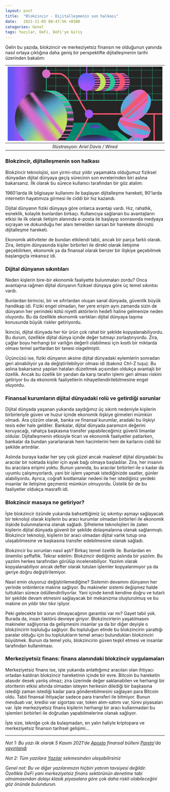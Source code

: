 ```yaml
---
layout: post
title:  "Blokzincir - Dijitalleşmenin son halkası"
date:   2021-11-05 08:47:56 +0300
categories: Genel
tags: Yazılar, DeFi, DeFi'ye Giriş
---
```


Gelin bu yazıda, blokzincir ve merkeziyetsiz finansın ne olduğunun yanında nasıl ortaya çıktığına daha geniş bir perspektifte dijitalleşmenin tarihi üzerinden bakalım: 


| ![security](/assets/aposto-wired-photo.jpg)|
|:--:| 
| *İllüstrasyon: Ariel Davis / Wired*|

### Blokzincir, dijitalleşmenin son halkası

Blokzincir teknolojisi, son yirmi-otuz yıldır yaşamakta olduğumuz fiziksel dünyadan dijital dünyaya geçiş sürecinin son evrelerinden biri aslına bakarsanız. İlk olarak bu sürece kullanıcı tarafından bir göz atalım:

1960'larda ilk bilgisayar kullanımı ile başlayan dijitalleşme hareketi, 90'larda internetin hayatımıza girmesi ile ciddi bir hız kazandı. 

Dijital dünyanın fiziki dünyaya göre onlarca avantajı vardı. Hız, rahatlık, esneklik, kolaylık bunlardan birkaçı. Kullanıcıya sağlanan bu avantajların etkisi ile ilk olarak iletişim alanında e-posta ile başlayıp sonrasında medyaya sıçrayan ve dokunduğu her alanı temelden sarsan bir harekete dönüştü dijitalleşme hareketi. 

Ekonomik aktiviteler de bundan etkilendi tabii, ancak bir parça farklı olarak. Zira, iletişim dünyasında kişiler birbirleri ile direkt olarak iletişime geçebilirken, ekonomik ya da finansal olarak benzer bir ilişkiye geçebilmek başlangıçta imkansız idi.

### Dijital dünyanın sıkıntıları

Neden kişlerin bire-bir ekonomik faaliyette bulunmaları zordu?  Onca avantajına rağmen dijital dünyanın fiziksel dünyaya göre üç temel sıkıntısı vardı.  

Bunlardan birincisi, bir ve sıfırlardan oluşan sanal dünyada, güvenlik büyük handikap idi. Fiziki engel olmadan, her yere erişim aynı zamanda sizin de dünyanın her yerindeki kötü niyetli aktörlerin hedefi haline gelmenize neden oluyordu. Bu da özellikle ekonomik varlıkları dijital dünyaya taşıma konusunda büyük riskler getiriyordu.

İkincisi, dijital dünyada her tür ürün çok rahat bir şekilde kopyalanabiliyordu. Bu durum, özellikle dijital dünya içinde değer tutmayı zorlaştırıyordu. Zira, çağlar boyu herhangi bir varlığın değerli olabilmesi için kısıtlı bir miktarda olması temel şartlardan bir tanesi olagelmiştir. 

Üçüncüsü ise, fiziki dünyanın aksine dijital dünyadaki eylemlerin sonradan geri alınabiliyor ya da değiştirilebiliyor olması idi (bakınız Ctrl-Z tuşu). Bu aslına bakarsanız yapılan hataları düzeltmek açısından oldukça avantajlı bir özellik. Ancak bu özellik  bir yandan da karşı tarafın işlemi geri alması riskini getiriyor bu da ekonomik faaliyetlerin nihayetlendirilebilmesine engel oluyordu.

### Finansal kurumların dijital dünyadaki rolü ve getirdiği sorunlar

Dijital dünyada yaşanan yukarıda saydığımız üç sıkıntı nedeniyle kişilerin birbirleriyle güven ve huzur içinde ekonomik ilişkiye girmeleri mümkün olmadı. Ara çözüm olarak, banka ve finansal kurumlar, aradaki bu ilişkiyi tesis eder hale geldiler. Bankalar, dijital dünyada paramızın değerini koruyacağı, rahatça başkasına transfer yapabileceğimiz güvenli limanlar oldular.  Dijitalleşmenin etkisiyle ticari ve ekonomik faaliyetler patlarken, bankalar da bundan yararlanarak hem hacimlerini hem de karlarını ciddi bir şekilde artırdılar. 

Aslında buraya kadar her şey çok güzel ancak maalesef dijital dünyadaki bu aracılar bir noktada kişiler için ayak bağı olmaya başladılar. Zira, her insanın bu aracılara erişimi yoktu. Bunun yanında, bu aracılar birbirleri ile o kadar da uyumlu çalışmıyorlardı, yani bir işlem yapmak istediğinizde saatler, günler alabiliyordu. Ayrıca, coğrafi kısıtlamalar nedeni ile her istediğiniz yerdeki insanlar ile iletişime geçmeniz mümkün olmuyordu. Üstelik bir de bu faaliyetler oldukça masraflı idi. 

### Blokzincir masaya ne getiriyor?

İşte blokzincir özünde yukarıda bahsettiğimiz üç sıkıntıyı aşmayı sağlayacak bir teknoloji olarak kişilerin bu aracı kurumlar olmadan birbirleri ile ekonomik ilişkide bulunmalarına olanak sağladı. Şifreleme teknolojileri ile zaten kişilerin dijital dünyada güvenli bir şekilde dolaşmalarına olanak sağlanmıştı. Blokzincir teknoloji, kişilerin bir aracı olmadan dijital varlık tutup ona ulaşabilmesine ve başkasına transfer edebilmesine olanak sağladı. 

Blokzincir bu sorunları nasıl aştı? Birkaç temel özelilk ile. Bunlardan en önemlisi şeffaflık. Tekrar edelim: Blokzincir dediğimiz aslında bir yazılım. Bu yazılım herkes tarafından görülüp incelenebiliyor. Yazılım olarak kopyalanabiliyor ancak defter olarak tutulan işlemler kopyalanmıyor ya da geriye doğru değiştirilemiyor. 

Nasıl emin oluyoruz değiştirilemediğine? Sistemin devamını dünyanın her yerinde onbinlerce makine sağlıyor. Bu makineler sistemi değişmez halde tuttukları sürece ödüllendiriliyorlar. Yani içinde kendi kendine doğru ve tutarlı bir şekilde devam etmesini sağlayacak bir mekanizma oluşturulmuş ve bu makine on yıldır tıkır tıkır işliyor. 

Peki gelecekte bir sorun olmayacağının garantisi var mı? Gayet tabii yok. Burada da, insan faktörü devreye giriyor. Blokzincirlerin yaşatılmasını makineler sağlıyorsa da gelişmesini insanlar ya da bir diğer deyişle o blokzincirin topluluğu sağlıyor. Bu topluluğun elinde bu blokzincirin yarattığı paralar olduğu için bu toplulukların temel amacı bulundukları blokzinciri büyütmek. Bunun da temel yolu, blokzincirin güven teşkil etmesi ve insanlar tarafından kullanılması. 

### Merkeziyetsiz finans: finans alanındaki blokzincir uygulamaları

Merkeziyetsiz finans ise, işte yukarıda anlattığımız aracıları olan ihtiyacı ortadan kaldıran blokzincir hareketinin içinde bir evre. Bitcoin bu hareketin atasıdır desek yanlış olmaz; zira üzerinde değer saklanabilen ve herhangi bir otoritenin etkisi altında olmadan isteyen herkesin dilediği bir başkasına istediği zaman istediği kadar para gönderebilmesini sağlayan para Bitcoin oldu. Tabii finansal ihtiyaçlar sadece para transferi ile bitmiyor. Bunun mevduatı var, kredisi var sigortası var, token alım-satımı var, türev piyasaları var. İşte merkeziyetsiz finans kişilerin herhangi bir aracı kullanmadan bu işlemleri birbirleri ile doğrudan yapabilmelerine olanak sağlıyor. 

İşte size, tekniğe çok da bulaşmadan, en yalın haliyle kriptopara ve merkeziyetsiz finansın tarihsel gelişimi... 

---

*Not 1: Bu yazı ilk olarak 5 Kasım 2021'de [Aposto](https://apos.to/) finansal bülteni [Pareto](https://apos.to/n/5e7916b9d67b3c6189d9168e)'da [yayınlandı](https://apos.to/i/bitcoinin-13-yili)*

*Not 2: Tüm yazılara [Yazılar](/articles/) sekmesinden ulaşabilirsiniz*

*Genel not: Bu ve diğer yazılarımızın hiçbiri yatırım tavsiyesi değildir. Özellikle DeFi yani merkeziyetsiz finans sektörünün denetime tabi olmamasından dolayı klasik piyasalara göre çok daha riskli olabileceğini göz önünde bulundurun.* 
